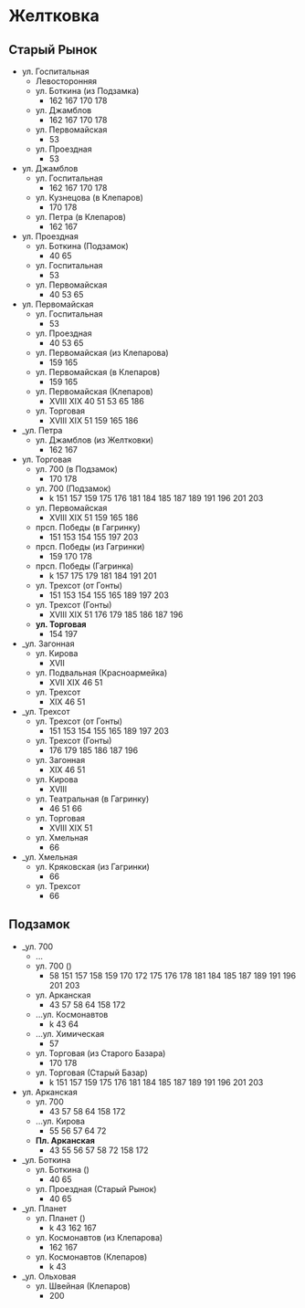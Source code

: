 # Желтковка

## Старый Рынок

* ул. Госпитальная
  * Левосторонняя
  * ул. Боткина (из Подзамка)
    * 162 167 170 178
  * ул. Джамблов
    * 162 167 170 178
  * ул. Первомайская
    * 53
  * ул. Проездная
    * 53
* ул. Джамблов
  * ул. Госпитальная
    * 162 167 170 178
  * ул. Кузнецова (в Клепаров)
    * 170 178
  * ул. Петра (в Клепаров)
    * 162 167
* ул. Проездная
  * ул. Боткина (Подзамок)
    * 40  65
  * ул. Госпитальная
    * 53
  * ул. Первомайская
    * 40  53  65
* ул. Первомайская
  * ул. Госпитальная
    * 53
  * ул. Проездная
    * 40  53  65
  * ул. Первомайская (из Клепарова)
    * 159 165
  * ул. Первомайская (в Клепаров)
    * 159 165
  * ул. Первомайская (Клепаров)
    * XVIII   XIX 40  51  53  65  186
  * ул. Торговая
    * XVIII   XIX 51  159 165 186
* _ул. Петра
  * ул. Джамблов (из Желтковки)
    * 162 167
* ул. Торговая
  * ул. 700 (в Подзамок)
    * 170 178
  * ул. 700 (Подзамок)
    * k   151 157 159 175 176 181 184 185 187 189 191 196 201 203
  * ул. Первомайская
    * XVIII   XIX 51  159 165 186
  * прсп. Победы (в Гагринку)
    * 151 153 154 155 197 203
  * прсп. Победы (из Гагринки)
    * 159 170 178
  * прсп. Победы (Гагринка)
    * k   157 175 179 181 184 191 201
  * ул. Трехсот (от Гонты)
    * 151 153 154 155 165 189 197 203
  * ул. Трехсот (Гонты)
    * XVIII   XIX 51  176 179 185 186 187 196
  * **ул. Торговая**
    * 154 197
* _ул. Загонная
  * ул. Кирова
    * XVII
  * ул. Подвальная (Красноармейка)
    * XVII    XIX 46  51
  * ул. Трехсот
    * XIX 46  51
* _ул. Трехсот
  * ул. Трехсот (от Гонты)
    * 151 153 154 155 165 189 197 203
  * ул. Трехсот (Гонты)
    * 176 179 185 186 187 196
  * ул. Загонная
    * XIX 46  51
  * ул. Кирова
    * XVIII
  * ул. Театральная (в Гагринку)
    * 46  51  66
  * ул. Торговая
    * XVIII   XIX 51
  * ул. Хмельная
    * 66
* _ул. Хмельная
  * ул. Кряковская (из Гагринки)
    * 66
  * ул. Трехсот
    * 66

## Подзамок

* _ул. 700
  * ...
  * ул. 700 ()
    * 58  151 157 158 159 170 172 175 176 178 181 184 185 187 189 191 196 201 203
  * ул. Арканская
    * 43  57  58  64  158 172
  * ...ул. Космонавтов
    * k   43  64
  * ...ул. Химическая
    * 57
  * ул. Торговая (из Старого Базара)
    * 170 178
  * ул. Торговая (Старый Базар)
    * k   151 157 159 175 176 181 184 185 187 189 191 196 201 203
* ул. Арканская
  * ул. 700
    * 43  57  58  64  158 172
  * ...ул. Кирова
    * 55  56  57  64  72
  * **Пл. Арканская**
    * 43  55  56  57  58  72  158 172
* _ул. Боткина
  * ул. Боткина ()
    * 40  65
  * ул. Проездная (Старый Рынок)
    * 40  65
* _ул. Планет
  * ул. Планет ()
    * k   43    162 167
  * ул. Космонавтов (из Клепарова)
    * 162 167
  * ул. Космонавтов (Клепаров)
    * k   43
* _ул. Ольховая
  * ул. Швейная (Клепаров)
    * 200
